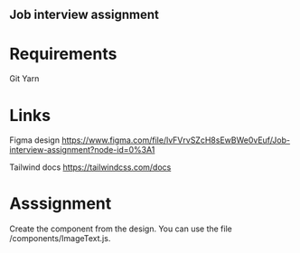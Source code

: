 ## Job interview assignment

# Requirements

Git
Yarn

# Links

Figma design https://www.figma.com/file/lvFVrvSZcH8sEwBWe0vEuf/Job-interview-assignment?node-id=0%3A1

Tailwind docs https://tailwindcss.com/docs

# Asssignment

Create the component from the design. You can use the file /components/ImageText.js.
